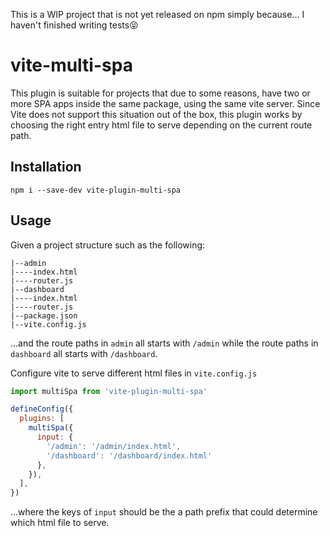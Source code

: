 This is a WIP project that is not yet released on npm simply because... I haven't finished writing tests😝

# vite-multi-spa

This plugin is suitable for projects that due to some reasons, have two or more SPA apps inside the same package, using the same vite server. Since Vite does not support this situation out of the box, this plugin works by choosing the right entry html file to serve depending on the current route path.

## Installation
`npm i --save-dev vite-plugin-multi-spa`

## Usage

Given a project structure such as the following:

```
|--admin
|----index.html
|----router.js
|--dashboard
|----index.html
|----router.js
|--package.json
|--vite.config.js
```

...and the route paths in `admin` all starts with `/admin` while the route paths in `dashboard` all starts with `/dashboard`.

Configure vite to serve different html files in `vite.config.js`

```javascript
import multiSpa from 'vite-plugin-multi-spa'

defineConfig({
  plugins: [
    multiSpa({
      input: {
        '/admin': '/admin/index.html',
        '/dashboard': '/dashboard/index.html'
      },
    }),
  ],
})
```

...where the keys of `input` should be the a path prefix that could determine which html file to serve.


